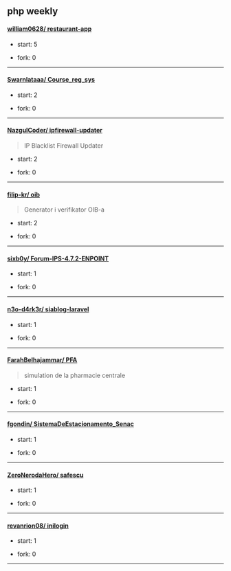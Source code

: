 ## php weekly

#### [william0628/ restaurant-app](https://github.com/william0628/restaurant-app)
>  
+ start: 5
+ fork: 0
---
#### [Swarnlataaa/ Course_reg_sys](https://github.com/Swarnlataaa/Course_reg_sys)
>  
+ start: 2
+ fork: 0
---
#### [NazgulCoder/ ipfirewall-updater](https://github.com/NazgulCoder/ipfirewall-updater)
>  IP Blacklist Firewall Updater
+ start: 2
+ fork: 0
---
#### [filip-kr/ oib](https://github.com/filip-kr/oib)
>  Generator i verifikator OIB-a
+ start: 2
+ fork: 0
---
#### [sixb0y/ Forum-IPS-4.7.2-ENPOINT](https://github.com/sixb0y/Forum-IPS-4.7.2-ENPOINT)
>  
+ start: 1
+ fork: 0
---
#### [n3o-d4rk3r/ siablog-laravel](https://github.com/n3o-d4rk3r/siablog-laravel)
>  
+ start: 1
+ fork: 0
---
#### [FarahBelhajammar/ PFA](https://github.com/FarahBelhajammar/PFA)
>  simulation de la pharmacie centrale
+ start: 1
+ fork: 0
---
#### [fgondin/ SistemaDeEstacionamento_Senac](https://github.com/fgondin/SistemaDeEstacionamento_Senac)
>  
+ start: 1
+ fork: 0
---
#### [ZeroNerodaHero/ safescu](https://github.com/ZeroNerodaHero/safescu)
>  
+ start: 1
+ fork: 0
---
#### [revanrion08/ inilogin](https://github.com/revanrion08/inilogin)
>  
+ start: 1
+ fork: 0
---